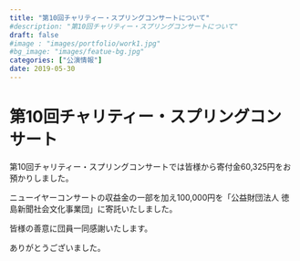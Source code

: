 ```yaml
---
title: "第10回チャリティー・スプリングコンサートについて"
#description: "第10回チャリティー・スプリングコンサートについて"
draft: false
#image : "images/portfolio/work1.jpg"
#bg_image: "images/featue-bg.jpg"
categories: ["公演情報"]
date: 2019-05-30
---
```


# 第10回チャリティー・スプリングコンサート

第10回チャリティー・スプリングコンサートでは皆様から寄付金60,325円をお預かりしました。

ニューイヤーコンサートの収益金の一部を加え100,000円を「公益財団法人 徳島新聞社会文化事業団」に寄託いたしました。

皆様の善意に団員一同感謝いたします。

ありがとうございました。